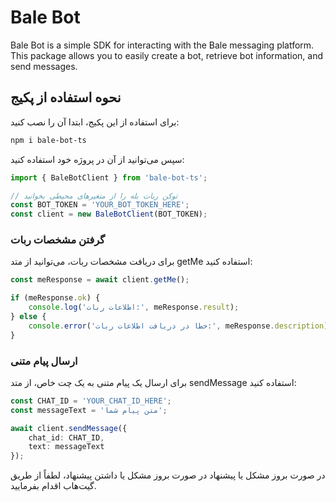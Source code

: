 # Bale Bot

Bale Bot is a simple SDK for interacting with the Bale messaging platform. This package allows you to easily create a bot, retrieve bot information, and send messages.

## نحوه استفاده از پکیج

برای استفاده از این پکیج، ابتدا آن را نصب کنید:

```bash
npm i bale-bot-ts
```

سپس می‌توانید از آن در پروژه خود استفاده کنید:

```typescript
import { BaleBotClient } from 'bale-bot-ts';

// توکن ربات بله را از متغیرهای محیطی بخوانید
const BOT_TOKEN = 'YOUR_BOT_TOKEN_HERE';
const client = new BaleBotClient(BOT_TOKEN);
```

### گرفتن مشخصات ربات
برای دریافت مشخصات ربات، می‌توانید از متد getMe استفاده کنید:

```typescript
const meResponse = await client.getMe();

if (meResponse.ok) {
    console.log('اطلاعات ربات:', meResponse.result);
} else {
    console.error('خطا در دریافت اطلاعات ربات:', meResponse.description);
}
```

### ارسال پیام متنی
برای ارسال یک پیام متنی به یک چت خاص، از متد sendMessage استفاده کنید:

```typescript
const CHAT_ID = 'YOUR_CHAT_ID_HERE';
const messageText = 'متن پیام شما';

await client.sendMessage({
    chat_id: CHAT_ID,
    text: messageText
});
```

در صورت بروز مشکل یا پیشنهاد
در صورت بروز مشکل یا داشتن پیشنهاد، لطفاً از طریق گیت‌هاب اقدام بفرمایید.